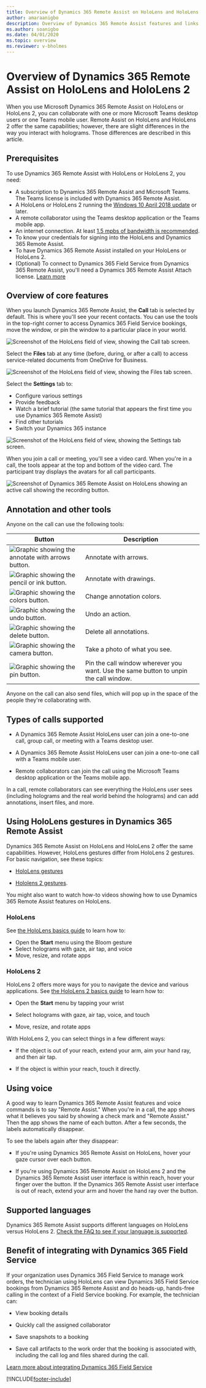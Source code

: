 ```yaml
---
title: Overview of Dynamics 365 Remote Assist on HoloLens and HoloLens 2
author: amaraanigbo
description: Overview of Dynamics 365 Remote Assist features and links to HoloLens and HoloLens 2 gestures 
ms.author: soanigbo
ms.date: 04/01/2020
ms.topic: overview
ms.reviewer: v-bholmes
---
```


# Overview of Dynamics 365 Remote Assist on HoloLens and HoloLens 2

When you use Microsoft Dynamics 365 Remote Assist on HoloLens or HoloLens 2, you can collaborate with one or more Microsoft Teams desktop users or one Teams mobile user. Remote Assist on HoloLens and HoloLens 2 offer the same capabilities; however, there are slight differences in the way you interact with holograms. Those differences are described in this article.

## Prerequisites

To use Dynamics 365 Remote Assist with HoloLens or HoloLens 2, you need:

- A subscription to Dynamics 365 Remote Assist and Microsoft Teams. The Teams license is included with Dynamics 365 Remote Assist. 
- A HoloLens or HoloLens 2 running the [Windows 10 April 2018 update](requirements.md) or later.
- A remote collaborator using the Teams desktop application or the Teams mobile app.  
- An internet connection. At least [1.5 mpbs of bandwidth is recommended](/microsoftteams/upgrade-prepare-environment-prepare-network#bandwidth-planning).
- To know your credentials for signing into the HoloLens and Dynamics 365 Remote Assist.
- To have Dynamics 365 Remote Assist installed on your HoloLens or HoloLens 2.
- (Optional) To connect to Dynamics 365 Field Service from Dynamics 365 Remote Assist, you'll need a Dynamics 365 Remote Assist Attach license. [Learn more](buy-remote-assist.md)

## Overview of core features

When you launch Dynamics 365 Remote Assist, the **Call** tab is selected by default. This is where you'll see your recent contacts. You can use the tools in the top-right corner to access Dynamics 365 Field Service bookings, move the window, or pin the window to a particular place in your world.  

![Screenshot of the HoloLens field of view, showing the Call tab screen.](media/02.00-contacts.png)

Select the **Files** tab at any time (before, during, or after a call) to access service-related documents from OneDrive for Business.

![Screenshot of the HoloLens field of view, showing the Files tab screen.](media/06.00-files.png "Files")

Select the **Settings** tab to:

- Configure various settings
- Provide feedback
- Watch a brief tutorial (the same tutorial that appears the first time you use Dynamics 365 Remote Assist)
- Find other tutorials 
- Switch your Dynamics 365 instance

![Screenshot of the HoloLens field of view, showing the Settings tab screen.](media/08.00-settings.png "Settings")

When you join a call or meeting, you'll see a video card. When you're in a call, the tools appear at the top and bottom of the video card. The participant tray displays the avatars for all call participants.  

![Screenshot of Dynamics 365 Remote Assist on HoloLens showing an active call showing the recording button.](media/03.00-call.png)

## Annotation and other tools

Anyone on the call can use the following tools:

|Button|Description|
|------|-----------------------------------------------------------------------------------|
|![Graphic showing the annotate with arrows button.](media/RAHL_Arrow.png "Arrow")|Annotate with arrows.|
|![Graphic showing the pencil or ink button.](media/RAHL_Ink.png "Ink")|Annotate with drawings.|
|![Graphic showing the colors button.](media/RAHL_Color.png "Colors")|Change annotation colors.|
|![Graphic showing the undo button.](media/RAHL_Undo.png "Undo")|Undo an action.|
|![Graphic showing the delete button.](media/RAHL_Trash.png "Delete")|Delete all annotations.|
|![Graphic showing the camera button.](media/RAHL_Camera.png "Camera")|Take a photo of what you see.|
|![Graphic showing the pin button.](media/RAHL_Pin.png "Pin")|Pin the call window wherever you want. Use the same button to unpin the call window.|

Anyone on the call can also send files, which will pop up in the space of the people they're collaborating with.  

## Types of calls supported

- A Dynamics 365 Remote Assist HoloLens user can join a one-to-one call, group call, or meeting with a Teams desktop user.

- A Dynamics 365 Remote Assist HoloLens user can join a one-to-one call with a Teams mobile user.

- Remote collaborators can join the call using the Microsoft Teams desktop application or the Teams mobile app.  

In a call, remote collaborators can see everything the HoloLens user sees (including holograms and the real world behind the holograms) and can add annotations, insert files, and more.

## Using HoloLens gestures in Dynamics 365 Remote Assist

Dynamics 365 Remote Assist on HoloLens and HoloLens 2 offer the same capabilities. However, HoloLens gestures differ from HoloLens 2 gestures. For basic navigation, see these topics:

- [HoloLens gestures](/hololens/hololens1-basic-usage)

- [Hololens 2 gestures](/hololens/hololens2-basic-usage). 

You might also want to watch how-to videos showing how to use Dynamics 365 Remote Assist features on HoloLens.

### HoloLens

See [the HoloLens basics guide](/hololens/hololens1-basic-usage) to learn how to:

- Open the **Start** menu using the Bloom gesture
- Select holograms with gaze, air tap, and voice
- Move, resize, and rotate apps

### HoloLens 2

HoloLens 2 offers more ways for you to navigate the device and various applications. See [the HoloLens 2 basics guide](/hololens/hololens2-basic-usage) to learn how to:

- Open the **Start** menu by tapping your wrist

- Select holograms with gaze, air tap, voice, and touch

- Move, resize, and rotate apps

With HoloLens 2, you can select things in a few different ways:

- If the object is out of your reach, extend your arm, aim your hand ray, and then air tap.

- If the object is within your reach, touch it directly.

## Using voice

A good way to learn Dynamics 365 Remote Assist features and voice commands is to say "Remote Assist." When you're in a call, the app shows what it believes you said by showing a check mark and "Remote Assist." Then the app shows the name of each button. After a few seconds, the labels automatically disappear.

To see the labels again after they disappear:

- If you're using Dynamics 365 Remote Assist on HoloLens, hover your gaze cursor over each button.

- If you're using Dynamics 365 Remote Assist on HoloLens 2 and the Dynamics 365 Remote Assist user interface is within reach, hover your finger over the button. If the Dynamics 365 Remote Assist user interface is out of reach, extend your arm and hover the hand ray over the button.

## Supported languages

Dynamics 365 Remote Assist supports different languages on HoloLens versus HoloLens 2. [Check the FAQ to see if your language is supported](faq-hololens.md).

## Benefit of integrating with Dynamics 365 Field Service

If your organization uses Dynamics 365 Field Service to manage work orders, the technician using HoloLens can view Dynamics 365 Field Service bookings from Dynamics 365 Remote Assist and do heads-up, hands-free calling in the context of a Field Service booking. For example, the technician can:

- View booking details

- Quickly call the assigned collaborator  

- Save snapshots to a booking

- Save call artifacts to the work order that the booking is associated with, including the call log and files shared during the call.

[Learn more about integrating Dynamics 365 Field Service](troubleshoot-hololens.md)

[!INCLUDE[footer-include](../includes/footer-banner.md)]
